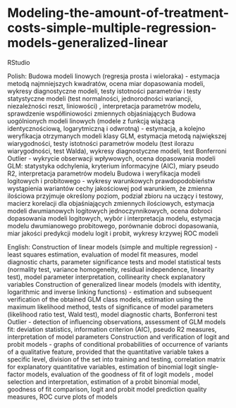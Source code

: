 # Modeling-the-amount-of-treatment-costs-simple-multiple-regression-models-generalized-linear

RStudio

Polish:
Budowa modeli linowych (regresja prosta i wieloraka) - estymacja metodą najmniejszych kwadratów, ocena miar dopasowania modeli, wykresy diagnostyczne modeli, testy istotności parametrów i testy statystyczne modeli (test normalności, jednorodności wariancji, niezależności reszt, liniowości) , interpretacja parametrów modelu, sprawdzenie współliniowości zmiennych objaśniających
Budowa uogólnionych modeli linowych (modele z funkcją wiążącą identycznościową, logarytmiczną i odwrotną) - estymacja, a kolejno weryfikacja otrzymanych modeli klasy GLM, estymacja metodą największej wiarygodności, testy istotności parametrów modelu (test ilorazu wiarygodności, test Walda), wykresy diagnostyczne modeli, test Bonferroni Outlier - wykrycie obserwacji wpływowych, ocena dopasowania modeli GLM: statystyka odchylenia, kryterium informacyjne (AIC), miary pseudo R2, interpretacja parametrów modelu
Budowa i weryfikacja modeli logitowych i probitowego - wykresy warunkowych prawdopodobieństw wystąpienia wariantów cechy jakościowej pod warunkiem, że zmienna ilościowa przyjmuje określony poziom, podział zbioru na uczący i testowy, macierz korelacji dla objaśniających zmiennych ilościowych, estymacja modeli dwumianowych logitowych jednoczynnikowych, ocena dobroci dopasowania modeli logitowych, wybór i interpretacja modelu, estymacja modelu dwumianowego probitowego, porównanie dobroci dopasowania, miar jakości predykcji modelu logit i probit, wykresy krzywej ROC modeli

English:
Construction of linear models (simple and multiple regression) - least squares estimation, evaluation of model fit measures, model diagnostic charts, parameter significance tests and model statistical tests (normality test, variance homogeneity, residual independence, linearity test), model parameter interpretation, collinearity check explanatory variables
Construction of generalized linear models (models with identity, logarithmic and inverse linking functions) - estimation and subsequent verification of the obtained GLM class models, estimation using the maximum likelihood method, tests of significance of model parameters (likelihood ratio test, Wald test), model diagnostic charts, Bonferroni test Outlier - detection of influencing observations, assessment of GLM models fit: deviation statistics, information criterion (AIC), pseudo R2 measures, interpretation of model parameters
Construction and verification of logit and probit models - graphs of conditional probabilities of occurrence of variants of a qualitative feature, provided that the quantitative variable takes a specific level, division of the set into training and testing, correlation matrix for explanatory quantitative variables, estimation of binomial logit single-factor models, evaluation of the goodness of fit of logit models , model selection and interpretation, estimation of a probit binomial model, goodness of fit comparison, logit and probit model prediction quality measures, ROC curve plots of models
